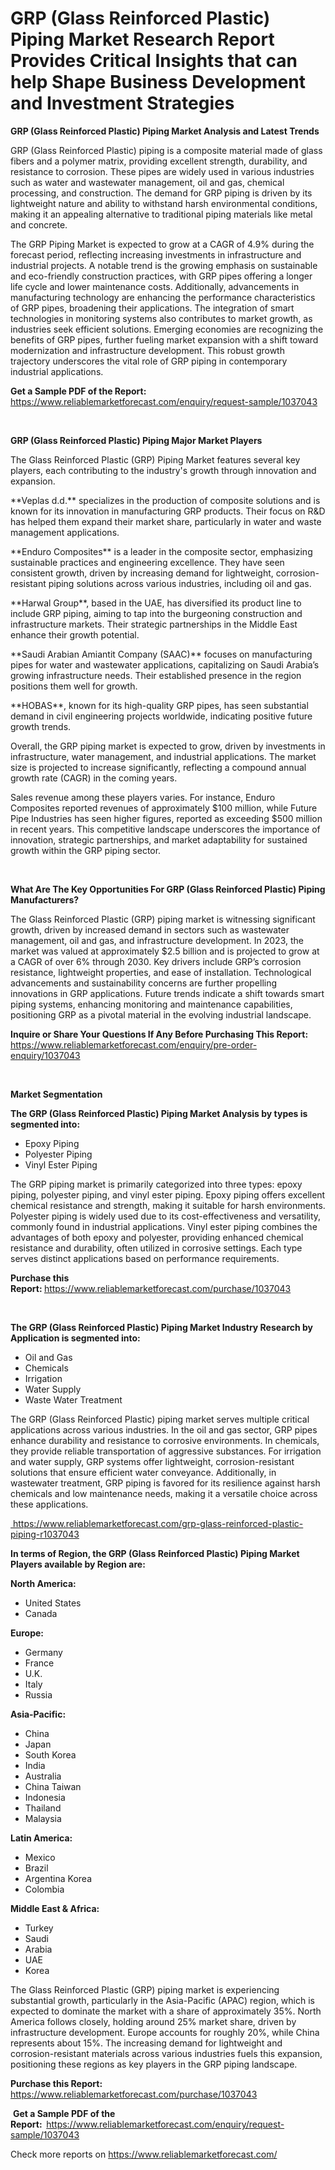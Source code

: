 <p><h1>GRP (Glass Reinforced Plastic) Piping Market Research Report Provides Critical Insights that can help Shape Business Development and Investment Strategies</h1></p><p><strong>GRP (Glass Reinforced Plastic) Piping Market Analysis and Latest Trends</strong></p>
<p><p>GRP (Glass Reinforced Plastic) piping is a composite material made of glass fibers and a polymer matrix, providing excellent strength, durability, and resistance to corrosion. These pipes are widely used in various industries such as water and wastewater management, oil and gas, chemical processing, and construction. The demand for GRP piping is driven by its lightweight nature and ability to withstand harsh environmental conditions, making it an appealing alternative to traditional piping materials like metal and concrete.</p><p>The GRP Piping Market is expected to grow at a CAGR of 4.9% during the forecast period, reflecting increasing investments in infrastructure and industrial projects. A notable trend is the growing emphasis on sustainable and eco-friendly construction practices, with GRP pipes offering a longer life cycle and lower maintenance costs. Additionally, advancements in manufacturing technology are enhancing the performance characteristics of GRP pipes, broadening their applications. The integration of smart technologies in monitoring systems also contributes to market growth, as industries seek efficient solutions. Emerging economies are recognizing the benefits of GRP pipes, further fueling market expansion with a shift toward modernization and infrastructure development. This robust growth trajectory underscores the vital role of GRP piping in contemporary industrial applications.</p></p>
<p><strong>Get a Sample PDF of the Report:&nbsp;</strong> <a href="https://www.reliablemarketforecast.com/enquiry/request-sample/1037043?utm_campaign=3081&utm_medium=2&utm_source=Github&utm_content=ia&utm_term=21032025&utm_id=grp-glass-reinforced-plastic-piping">https://www.reliablemarketforecast.com/enquiry/request-sample/1037043</a></p>
<p>&nbsp;</p>
<p><strong>GRP (Glass Reinforced Plastic) Piping Major Market Players</strong></p>
<p><p>The Glass Reinforced Plastic (GRP) Piping Market features several key players, each contributing to the industry's growth through innovation and expansion. </p><p>**Veplas d.d.** specializes in the production of composite solutions and is known for its innovation in manufacturing GRP products. Their focus on R&D has helped them expand their market share, particularly in water and waste management applications.</p><p>**Enduro Composites** is a leader in the composite sector, emphasizing sustainable practices and engineering excellence. They have seen consistent growth, driven by increasing demand for lightweight, corrosion-resistant piping solutions across various industries, including oil and gas.</p><p>**Harwal Group**, based in the UAE, has diversified its product line to include GRP piping, aiming to tap into the burgeoning construction and infrastructure markets. Their strategic partnerships in the Middle East enhance their growth potential.</p><p>**Saudi Arabian Amiantit Company (SAAC)** focuses on manufacturing pipes for water and wastewater applications, capitalizing on Saudi Arabia’s growing infrastructure needs. Their established presence in the region positions them well for growth.</p><p>**HOBAS**, known for its high-quality GRP pipes, has seen substantial demand in civil engineering projects worldwide, indicating positive future growth trends.</p><p>Overall, the GRP piping market is expected to grow, driven by investments in infrastructure, water management, and industrial applications. The market size is projected to increase significantly, reflecting a compound annual growth rate (CAGR) in the coming years.</p><p>Sales revenue among these players varies. For instance, Enduro Composites reported revenues of approximately $100 million, while Future Pipe Industries has seen higher figures, reported as exceeding $500 million in recent years. This competitive landscape underscores the importance of innovation, strategic partnerships, and market adaptability for sustained growth within the GRP piping sector.</p></p>
<p>&nbsp;</p>
<p><strong>What Are The Key Opportunities For GRP (Glass Reinforced Plastic) Piping Manufacturers?</strong></p>
<p><p>The Glass Reinforced Plastic (GRP) piping market is witnessing significant growth, driven by increased demand in sectors such as wastewater management, oil and gas, and infrastructure development. In 2023, the market was valued at approximately $2.5 billion and is projected to grow at a CAGR of over 6% through 2030. Key drivers include GRP’s corrosion resistance, lightweight properties, and ease of installation. Technological advancements and sustainability concerns are further propelling innovations in GRP applications. Future trends indicate a shift towards smart piping systems, enhancing monitoring and maintenance capabilities, positioning GRP as a pivotal material in the evolving industrial landscape.</p></p>
<p><strong>Inquire or Share Your Questions If Any Before Purchasing This Report:</strong> <a href="https://www.reliablemarketforecast.com/enquiry/pre-order-enquiry/1037043?utm_campaign=3081&utm_medium=2&utm_source=Github&utm_content=ia&utm_term=21032025&utm_id=grp-glass-reinforced-plastic-piping">https://www.reliablemarketforecast.com/enquiry/pre-order-enquiry/1037043</a></p>
<p>&nbsp;</p>
<p><strong>Market Segmentation</strong></p>
<p><strong>The GRP (Glass Reinforced Plastic) Piping Market Analysis by types is segmented into:</strong></p>
<p><ul><li>Epoxy Piping</li><li>Polyester Piping</li><li>Vinyl Ester Piping</li></ul></p>
<p><p>The GRP piping market is primarily categorized into three types: epoxy piping, polyester piping, and vinyl ester piping. Epoxy piping offers excellent chemical resistance and strength, making it suitable for harsh environments. Polyester piping is widely used due to its cost-effectiveness and versatility, commonly found in industrial applications. Vinyl ester piping combines the advantages of both epoxy and polyester, providing enhanced chemical resistance and durability, often utilized in corrosive settings. Each type serves distinct applications based on performance requirements.</p></p>
<p><strong>Purchase this Report:&nbsp;</strong><a href="https://www.reliablemarketforecast.com/purchase/1037043?utm_campaign=3081&utm_medium=2&utm_source=Github&utm_content=ia&utm_term=21032025&utm_id=grp-glass-reinforced-plastic-piping">https://www.reliablemarketforecast.com/purchase/1037043</a></p>
<p>&nbsp;</p>
<p><strong>The GRP (Glass Reinforced Plastic) Piping Market Industry Research by Application is segmented into:</strong></p>
<p><ul><li>Oil and Gas</li><li>Chemicals</li><li>Irrigation</li><li>Water Supply</li><li>Waste Water Treatment</li></ul></p>
<p><p>The GRP (Glass Reinforced Plastic) piping market serves multiple critical applications across various industries. In the oil and gas sector, GRP pipes enhance durability and resistance to corrosive environments. In chemicals, they provide reliable transportation of aggressive substances. For irrigation and water supply, GRP systems offer lightweight, corrosion-resistant solutions that ensure efficient water conveyance. Additionally, in wastewater treatment, GRP piping is favored for its resilience against harsh chemicals and low maintenance needs, making it a versatile choice across these applications.</p></p>
<p><a href="https://www.reliablemarketforecast.com/grp-glass-reinforced-plastic-piping-r1037043?utm_campaign=3081&utm_medium=2&utm_source=Github&utm_content=ia&utm_term=21032025&utm_id=grp-glass-reinforced-plastic-piping">&nbsp;https://www.reliablemarketforecast.com/grp-glass-reinforced-plastic-piping-r1037043</a></p>
<p><strong>In terms of Region, the GRP (Glass Reinforced Plastic) Piping Market Players available by Region are:</strong></p>
<p>
    <p> <strong> North America: </strong>
        <ul>
            <li>United States</li>
            <li>Canada</li>
        </ul>
        </p> 
    <p> <strong> Europe: </strong>
        <ul>
            <li>Germany</li>
            <li>France</li>
            <li>U.K.</li>
            <li>Italy</li>
            <li>Russia</li>
        </ul>
        </p> 
    <p> <strong> Asia-Pacific: </strong>
        <ul>
            <li>China</li>
            <li>Japan</li>
            <li>South Korea</li>
            <li>India</li>
            <li>Australia</li>
            <li>China Taiwan</li>
            <li>Indonesia</li>
            <li>Thailand</li>
            <li>Malaysia</li>
        </ul>
        </p> 
    <p> <strong> Latin America: </strong>
        <ul>
            <li>Mexico</li>
            <li>Brazil</li>
            <li>Argentina Korea</li>
            <li>Colombia</li>
        </ul>
        </p> 
    <p> <strong> Middle East & Africa: </strong>
        <ul>
            <li>Turkey</li>
            <li>Saudi</li>
            <li>Arabia</li>
            <li>UAE</li>
            <li>Korea</li>
        </ul>
    </p>
    </p>
<p><p>The Glass Reinforced Plastic (GRP) piping market is experiencing substantial growth, particularly in the Asia-Pacific (APAC) region, which is expected to dominate the market with a share of approximately 35%. North America follows closely, holding around 25% market share, driven by infrastructure development. Europe accounts for roughly 20%, while China represents about 15%. The increasing demand for lightweight and corrosion-resistant materials across various industries fuels this expansion, positioning these regions as key players in the GRP piping landscape.</p></p>
<p><strong>Purchase this Report: </strong><a href="https://www.reliablemarketforecast.com/purchase/1037043?utm_campaign=3081&utm_medium=2&utm_source=Github&utm_content=ia&utm_term=21032025&utm_id=grp-glass-reinforced-plastic-piping">https://www.reliablemarketforecast.com/purchase/1037043</a></p>
<p>&nbsp;<strong>Get a Sample PDF of the Report:&nbsp;&nbsp;</strong><a href="https://www.reliablemarketforecast.com/enquiry/request-sample/1037043?utm_campaign=3081&utm_medium=2&utm_source=Github&utm_content=ia&utm_term=21032025&utm_id=grp-glass-reinforced-plastic-piping">https://www.reliablemarketforecast.com/enquiry/request-sample/1037043</a></p>
<p><strong></strong></p>
<p>Check more reports on <a href="https://www.reliablemarketforecast.com/?utm_campaign=3081&utm_medium=2&utm_source=Github&utm_content=ia&utm_term=21032025&utm_id=grp-glass-reinforced-plastic-piping">https://www.reliablemarketforecast.com/</a></p>